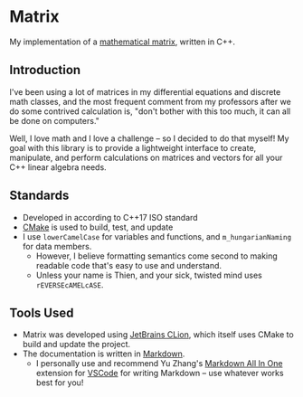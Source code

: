 # Matrix

My implementation of a [mathematical matrix](https://en.wikipedia.org/wiki/Matrix_(mathematics)), written in C++.

## Introduction

I've been using a lot of matrices in my differential equations and discrete math classes, and the most frequent comment from my professors after we do some contrived calculation is, "don't bother with this too much, it can all be done on computers."

Well, I love math and I love a challenge – so I decided to do that myself! My goal with this library is to provide a lightweight interface to create, manipulate, and perform calculations on matrices and vectors for all your C++ linear algebra needs.

## Standards

- Developed in according to C++17 ISO standard
- [CMake](https://cmake.org/) is used to build, test, and update
- I use `lowerCamelCase` for variables and functions, and `m_hungarianNaming` for data members.
  - However, I believe formatting semantics come second to making readable code that's easy to use and understand.
  - Unless your name is Thien, and your sick, twisted mind uses `rEVERSEcAMELcASE`.

## Tools Used

- Matrix was developed using [JetBrains CLion](https://www.jetbrains.com/clion/), which itself uses CMake to build and update the project.
- The documentation is written in [Markdown](https://daringfireball.net/projects/markdown/).
  - I personally use and recommend Yu Zhang's [Markdown All In One](https://marketplace.visualstudio.com/items?itemName=yzhang.markdown-all-in-one) extension for [VSCode](https://code.visualstudio.com/) for writing Markdown – use whatever works best for you!
